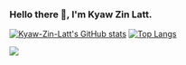 ### Hello there 👋, I'm Kyaw Zin Latt.

[![Kyaw-Zin-Latt's GitHub stats](https://github-readme-stats.vercel.app/api?username=Kyaw-Zin-Latt)](https://github.com/anuraghazra/github-readme-stats)
[![Top Langs](https://github-readme-stats.vercel.app/api/top-langs/?username=Kyaw-Zin-Latt)](https://github.com/Kyaw-Zin-Latt/github-readme-stats)

<img src="https://github-readme-stats.vercel.app/api?username=iampawan&&show_icons=true&title_color=ffffff&icon_color=bb2acf&text_color=daf7dc&bg_color=151515">


<!--
**Kyaw-Zin-Latt/Kyaw-Zin-Latt** is a ✨ _special_ ✨ repository because its `README.md` (this file) appears on your GitHub profile.

Here are some ideas to get you started:

- 🔭 I’m currently third year student.
- 🌱 I’m currently learning 
- 👯 I’m looking to collaborate on ...
- 🤔 I’m looking for help with ...
- 💬 Ask me about ...
- 📫 How to reach me: ...
- 😄 Pronouns: ...
- ⚡ Fun fact: ...
-->
